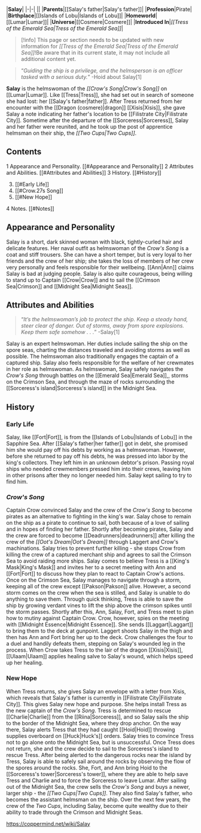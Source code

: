 |**Salay**|
|-|-|
||
|**Parents**|[[Salay's father\|Salay's father]]|
|**Profession**|Pirate|
|**Birthplace**|[[Islands of Lobu\|Islands of Lobu]]|
|**Homeworld**|[[Lumar\|Lumar]]|
|**Universe**|[[Cosmere\|Cosmere]]|
|**Introduced In**|*[[Tress of the Emerald Sea\|Tress of the Emerald Sea]]*|

> [!info] This page or section needs to be updated with new information for *[[Tress of the Emerald Sea\|Tress of the Emerald Sea]]*!Be aware that in its current state, it may not include all additional content yet.

>“*Guiding the ship is a privilege, and the helmsperson is an officer tasked with a serious duty.*”
\-Hoid about Salay[1]


**Salay** is the helmswoman of the *[[Crow's Song\|Crow's Song]]* on [[Lumar\|Lumar]].
Like [[Tress\|Tress]], she had set out in search of someone she had lost: her [[Salay's father\|father]]. After Tress returned from her encounter with the [[Dragon (cosmere)\|dragon]] [[Xisis\|Xisis]], she gave Salay a note indicating her father's location to be [[Filistrate City\|Filistrate City]]. Sometime after the departure of the [[Sorceress\|Sorceress]], Salay and her father were reunited, and he took up the post of apprentice helmsman on their ship, the *[[Two Cups\|Two Cups]]*.

## Contents

1 Appearance and Personality. [[#Appearance and Personality]] 
2 Attributes and Abilities. [[#Attributes and Abilities]] 
3 History. [[#History]] 

3. [[#Early Life]] 
3. [[#Crow.27s Song]] 
3. [[#New Hope]] 


4 Notes. [[#Notes]] 


## Appearance and Personality
 Salay is a short, dark skinned woman with black, tightly-curled hair and delicate features. Her naval outfit as helmswoman of the *Crow's Song* is a coat and stiff trousers. She can have a short temper, but is very loyal to her friends and the crew of her ship; she takes the loss of members of her crew very personally and feels responsible for their wellbeing. [[Ann\|Ann]] claims Salay is bad at judging people. Salay is also quite courageous, being willing to stand up to Captain [[Crow\|Crow]] and to sail the [[Crimson Sea\|Crimson]] and [[Midnight Sea\|Midnight Seas]].
## Attributes and Abilities
>“*It’s the helmswoman’s job to protect the ship. Keep a steady hand, steer clear of danger. Out of storms, away from spore explosions. Keep them safe somehow . . .*”
\-Salay[1]


Salay is an expert helmswoman. Her duties include sailing the ship on the spore seas, charting the distances traveled and avoiding storms as well as possible. The helmswoman also traditionally engages the captain of a captured ship. Salay also feels responsible for the welfare of her crewmates in her role as helmswoman. As helmswoman, Salay safely navigates the *Crow's Song* through battles on the [[Emerald Sea\|Emerald Sea]],, storms on the Crimson Sea, and through the maze of rocks surrounding the [[Sorceress's island\|Sorceress's island]] in the Midnight Sea.

## History
### Early Life
Salay, like [[Fort\|Fort]], is from the [[Islands of Lobu\|Islands of Lobu]] in the Sapphire Sea. After [[Salay's father\|her father]] got in debt, she promised him she would pay off his debts by working as a helmswoman. However, before she returned to pay off his debts, he was pressed into labor by the king's collectors. They left him in an unknown debtor's prison. Passing royal ships who needed crewmembers pressed him into their crews, leaving him in other prisons after they no longer needed him. Salay kept sailing to try to find him.

 
### *Crow's Song*
Captain Crow convinced Salay and the crew of the *Crow's Song* to become pirates as an alternative to fighting in the king's war. Salay chose to remain on the ship as a pirate to continue to sail, both because of a love of sailing and in hopes of finding her father. Shortly after becoming pirates, Salay and the crew are forced to become [[Deadrunners\|deadrunners]] after killing the crew of the *[[Oot's Dream\|Oot's Dream]]* through Laggert and Crow's machinations. Salay tries to prevent further killing - she stops Crow from killing the crew of a captured merchant ship and agrees to sail the Crimson Sea to avoid raiding more ships. Salay comes to believe Tress is a [[King's Mask\|King's Mask]] and invites her to a secret meeting with Ann and [[Fort\|Fort]] to discuss how they plan to react to Captain Crow's actions. Once on the Crimson Sea, Salay manages to navigate through a storm, keeping all of the crew except [[Pakson\|Pakson]] alive. However, a second storm comes on the crew when the sea is stilled, and Salay is unable to do anything to save them. Through quick thinking, Tress is able to save the ship by growing verdant vines to lift the ship above the crimson spikes until the storm passes. Shortly after this, Ann, Salay, Fort, and Tress meet to plan how to mutiny against Captain Crow. Crow, however, spies on the meeting with [[Midnight Essence\|Midnight Essence]]. She sends [[Laggart\|Laggart]] to bring them to the deck at gunpoint. Laggert shoots Salay in the thigh and then has Ann and Fort bring her up to the deck. Crow challenges the four to a duel and handily defeats them, stepping on Salay's wounded leg in the process. When Crow takes Tress to the lair of the dragon [[Xisis\|Xisis]], [[Ulaam\|Ulaam]] applies healing salve to Salay's wound, which helps speed up her healing.

### New Hope
When Tress returns, she gives Salay an envelope with a letter from Xisis, which reveals that Salay's father is currently in [[Filistrate City\|Filistrate City]]. This gives Salay new hope and purpose. She helps install Tress as the new captain of the *Crow's Song*. Tress is determined to rescue [[Charlie\|Charlie]] from the [[Riina\|Sorceress]], and so Salay sails the ship to the border of the Midnight Sea, where they drop anchor. On the way there, Salay alerts Tress that they had caught [[Hoid\|Hoid]] throwing supplies overboard on [[Huck\|Huck's]] orders. Salay tries to convince Tress not to go alone onto the Midnight Sea, but is unsuccessful. Once Tress does not return, she and the crew decide to sail to the Sorceress's island to rescue Tress. After being alerted to the dangerous rocks near the island by Tress, Salay is able to safely sail around the rocks by observing the flow of the spores around the rocks. She, Fort, and Ann bring Hoid to the [[Sorceress's tower\|Sorceress's tower]], where they are able to help save Tress and Charlie and to force the Sorceress to leave Lumar. After sailing out of the Midnight Sea, the crew sells the *Crow's Song* and buys a newer, larger ship - the *[[Two Cups\|Two Cups]]*. They also find Salay's father, who becomes the assistant helmsman on the ship. Over the next few years, the crew of the *Two Cups*, including Salay, become quite wealthy due to their ability to trade through the Crimson and Midnight Seas.



https://coppermind.net/wiki/Salay
